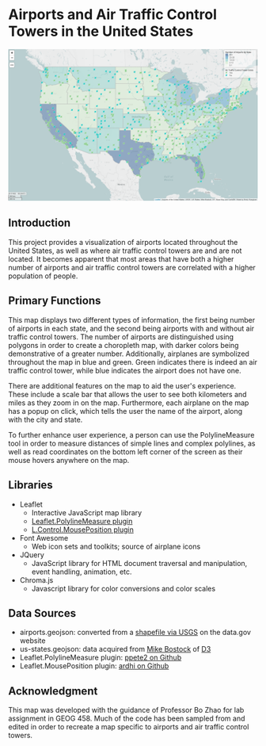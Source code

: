 # Airports and Air Traffic Control Towers in the United States

![Map Screenshot](img/map.png)

## Introduction
This project provides a visualization of airports located throughout the United States, as well as where air traffic control towers are and are not located. It becomes apparent that most areas that have both a higher number of airports and air traffic control towers are correlated with a higher population of people.

## Primary Functions
This map displays two different types of information, the first being number of airports in each state, and the second being airports with and without air traffic control towers. The number of airports are distinguished using polygons in order to create a choropleth map, with darker colors being demonstrative of a greater number. Additionally, airplanes are symbolized throughout the map in blue and green. Green indicates there is indeed an air traffic control tower, while blue indicates the airport does not have one.

There are additional features on the map to aid the user's experience. These include a scale bar that allows the user to see both kilometers and miles as they zoom in on the map. Furthermore, each airplane on the map has a popup on click, which tells the user the name of the airport, along with the city and state.

To further enhance user experience, a person can use the PolylineMeasure tool in order to measure distances of simple lines and complex polylines, as well as read coordinates on the bottom left corner of the screen as their mouse hovers anywhere on the map.

## Libraries
- Leaflet
  - Interactive JavaScript map library
  - [Leaflet.PolylineMeasure plugin](https://github.com/ppete2/Leaflet.PolylineMeasure)
  - [L.Control.MousePosition plugin](https://github.com/ardhi/Leaflet.MousePosition)
- Font Awesome
  - Web icon sets and toolkits; source of airplane icons
- JQuery
  - JavaScript library for HTML document traversal and manipulation, event handling, animation, etc.
- Chroma.js
  - Javascript library for color conversions and color scales

## Data Sources
- airports.geojson: converted from a [shapefile via USGS](https://catalog.data.gov/dataset/usgs-small-scale-dataset-airports-of-the-united-states-201207-shapefile) on the data.gov website
- us-states.geojson: data acquired from [Mike Bostock](http://bost.ocks.org/mike) of [D3](http://d3js.org/)
- Leaflet.PolylineMeasure plugin: [ppete2 on Github](https://github.com/ppete2/Leaflet.PolylineMeasure)
- Leaflet.MousePosition plugin: [ardhi on Github](https://github.com/ardhi/Leaflet.MousePosition)

## Acknowledgment
This map was developed with the guidance of Professor Bo Zhao for lab assignment in GEOG 458. Much of the code has been sampled from and edited in order to recreate a map specific to airports and air traffic control towers.
